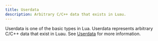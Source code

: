 ```yaml
---
title: Userdata
description: Arbitrary C/C++ data that exists in Luau.
---
```


Userdata is one of the basic types in Lua. Userdata represents arbitrary C/C++ data that exist in Luau. See [Userdata](https://www.lua.org/pil/28.1.html) for more information.
